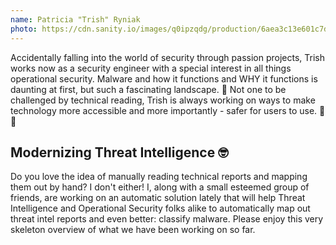 ```yaml
---
name: Patricia "Trish" Ryniak
photo: https://cdn.sanity.io/images/q0ipzqdg/production/6aea3c13e601c7d6dff0b9baac7e589481834bd2-400x400.jpg
---
```


Accidentally falling into the world of security through passion projects, Trish works now as a security engineer with a special interest in all things operational security. Malware and how it functions and WHY it functions is daunting at first, but such a fascinating landscape. 👾 Not one to be challenged by technical reading, Trish is always working on ways to make technology more accessible and more importantly - safer for users to use. 🤩😎

## Modernizing Threat Intelligence 🤓

Do you love the idea of manually reading technical reports and mapping them out by hand? I don't either! I, along with a small esteemed group of friends, are working on an automatic solution lately that will help Threat Intelligence and Operational Security folks alike to automatically map out threat intel reports and even better: classify malware. Please enjoy this very skeleton overview of what we have been working on so far.

